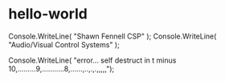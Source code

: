 # hello-world

Console.WriteLine( "Shawn Fennell CSP" );
Console.WriteLine( "Audio/Visual Control Systems" );





Console.WriteLine( "error... self destruct in t minus 10,.........9,...........8,......,..,.,.,,,,,");
